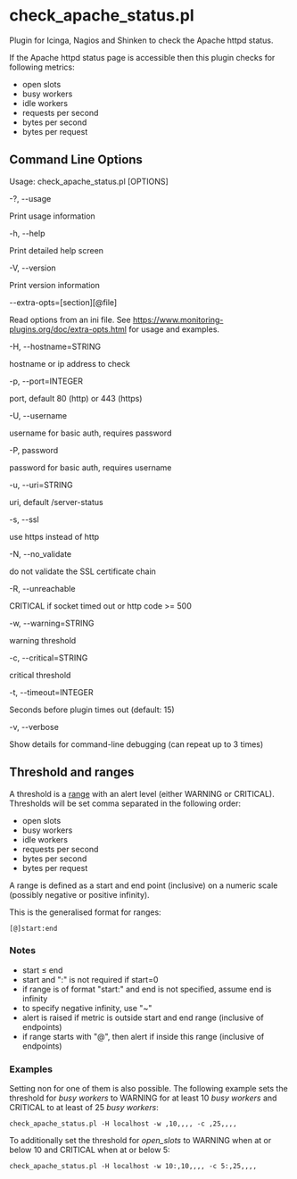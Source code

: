 # check_apache_status.pl

Plugin for Icinga, Nagios and Shinken to check the Apache httpd status.

If the Apache httpd status page is accessible then this plugin checks for following metrics:

- open slots
- busy workers
- idle workers
- requests per second
- bytes per second
- bytes per request



## Command Line Options

Usage: check_apache_status.pl [OPTIONS]

 -?, --usage

   Print usage information

 -h, --help

   Print detailed help screen

 -V, --version

   Print version information

 --extra-opts=[section][@file]

   Read options from an ini file. See https://www.monitoring-plugins.org/doc/extra-opts.html
   for usage and examples.

 -H, --hostname=STRING

   hostname or ip address to check

 -p, --port=INTEGER

   port, default 80 (http) or 443 (https)

 -U, --username

  username for basic auth, requires password

 -P, password

  password for basic auth, requires username

 -u, --uri=STRING

   uri, default /server-status

 -s, --ssl

   use https instead of http

 -N, --no\_validate

   do not validate the SSL certificate chain

 -R, --unreachable

   CRITICAL if socket timed out or http code >= 500

 -w, --warning=STRING

   warning threshold

 -c, --critical=STRING

   critical threshold

 -t, --timeout=INTEGER

   Seconds before plugin times out (default: 15)

 -v, --verbose

   Show details for command-line debugging (can repeat up to 3 times)



## Threshold and ranges

A threshold is a [range](https://www.monitoring-plugins.org/doc/guidelines.html#THRESHOLDFORMAT) with an alert level (either WARNING or CRITICAL).
Thresholds will be set comma separated in the following order:

- open slots
- busy workers
- idle workers
- requests per second
- bytes per second
- bytes per request

A range is defined as a start and end point (inclusive) on a numeric scale (possibly negative or positive infinity).

This is the generalised format for ranges:

```[@]start:end```

### Notes

- start ≤ end
- start and ":" is not required if start=0
- if range is of format "start:" and end is not specified, assume end is infinity
- to specify negative infinity, use "~"
- alert is raised if metric is outside start and end range (inclusive of endpoints)
- if range starts with "@", then alert if inside this range (inclusive of endpoints)

### Examples


Setting non for one of them is also possible. The following example sets the threshold for _busy workers_ to WARNING for at least 10 _busy workers_ and CRITICAL to at least of 25 _busy workers_:

```check_apache_status.pl -H localhost -w ,10,,,, -c ,25,,,,```

To additionally set the threshold for _open_slots_ to WARNING when at or below 10 and CRITICAL when at or below 5:

```check_apache_status.pl -H localhost -w 10:,10,,,, -c 5:,25,,,,```
